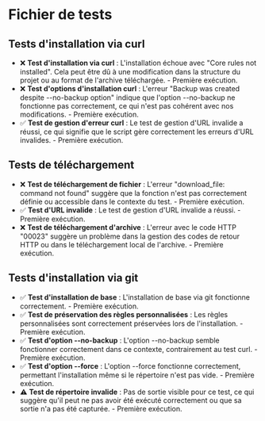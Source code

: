 # Fichier de tests

## Tests d'installation via curl
- ❌ **Test d'installation via curl** : L'installation échoue avec "Core rules not installed". Cela peut être dû à une modification dans la structure du projet ou au format de l'archive téléchargée. - Première exécution.
- ❌ **Test d'options d'installation curl** : L'erreur "Backup was created despite --no-backup option" indique que l'option --no-backup ne fonctionne pas correctement, ce qui n'est pas cohérent avec nos modifications. - Première exécution.
- ✅ **Test de gestion d'erreur curl** : Le test de gestion d'URL invalide a réussi, ce qui signifie que le script gère correctement les erreurs d'URL invalides. - Première exécution.

## Tests de téléchargement
- ❌ **Test de téléchargement de fichier** : L'erreur "download_file: command not found" suggère que la fonction n'est pas correctement définie ou accessible dans le contexte du test. - Première exécution.
- ✅ **Test d'URL invalide** : Le test de gestion d'URL invalide a réussi. - Première exécution.
- ❌ **Test de téléchargement d'archive** : L'erreur avec le code HTTP "00023" suggère un problème dans la gestion des codes de retour HTTP ou dans le téléchargement local de l'archive. - Première exécution.

## Tests d'installation via git
- ✅ **Test d'installation de base** : L'installation de base via git fonctionne correctement. - Première exécution.
- ✅ **Test de préservation des règles personnalisées** : Les règles personnalisées sont correctement préservées lors de l'installation. - Première exécution.
- ✅ **Test d'option --no-backup** : L'option --no-backup semble fonctionner correctement dans ce contexte, contrairement au test curl. - Première exécution.
- ✅ **Test d'option --force** : L'option --force fonctionne correctement, permettant l'installation même si le répertoire n'est pas vide. - Première exécution.
- ⚠️ **Test de répertoire invalide** : Pas de sortie visible pour ce test, ce qui suggère qu'il peut ne pas avoir été exécuté correctement ou que sa sortie n'a pas été capturée. - Première exécution. 